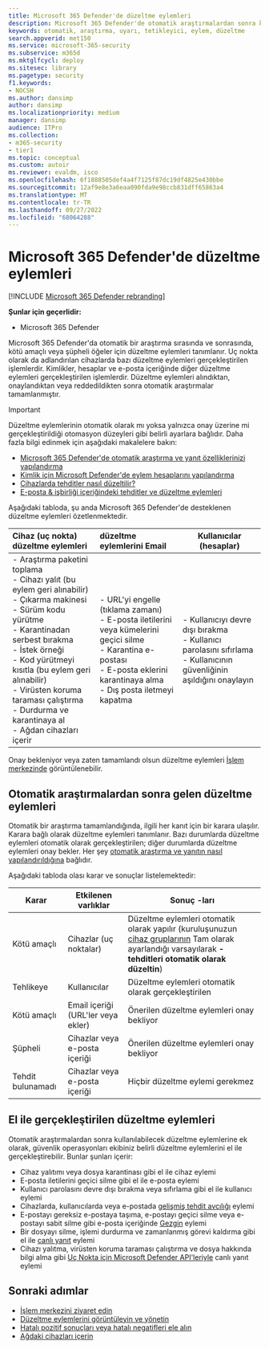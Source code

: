 ```yaml
---
title: Microsoft 365 Defender'de düzeltme eylemleri
description: Microsoft 365 Defender'de otomatik araştırmalardan sonra kullanılabilecek düzeltme eylemlerine genel bakış elde edin
keywords: otomatik, araştırma, uyarı, tetikleyici, eylem, düzeltme
search.appverid: met150
ms.service: microsoft-365-security
ms.subservice: m365d
ms.mktglfcycl: deploy
ms.sitesec: library
ms.pagetype: security
f1.keywords:
- NOCSH
ms.author: dansimp
author: dansimp
ms.localizationpriority: medium
manager: dansimp
audience: ITPro
ms.collection:
- m365-security
- tier1
ms.topic: conceptual
ms.custom: autoir
ms.reviewer: evaldm, isco
ms.openlocfilehash: 6f1888505def4a4f7125f87dc19df4825e430bbe
ms.sourcegitcommit: 12af9e8e3a6eaa090fda9e98ccb831dff65863a4
ms.translationtype: MT
ms.contentlocale: tr-TR
ms.lasthandoff: 09/27/2022
ms.locfileid: "68064288"
---
```

# <a name="remediation-actions-in-microsoft-365-defender"></a>Microsoft 365 Defender'de düzeltme eylemleri

[!INCLUDE [Microsoft 365 Defender rebranding](../includes/microsoft-defender.md)]

**Şunlar için geçerlidir:**

- Microsoft 365 Defender

Microsoft 365 Defender'da otomatik bir araştırma sırasında ve sonrasında, kötü amaçlı veya şüpheli öğeler için düzeltme eylemleri tanımlanır. Uç nokta olarak da adlandırılan cihazlarda bazı düzeltme eylemleri gerçekleştirilen işlemlerdir. Kimlikler, hesaplar ve e-posta içeriğinde diğer düzeltme eylemleri gerçekleştirilen işlemlerdir. Düzeltme eylemleri alındıktan, onaylandıktan veya reddedildikten sonra otomatik araştırmalar tamamlanmıştır.

> [!IMPORTANT]
> Düzeltme eylemlerinin otomatik olarak mı yoksa yalnızca onay üzerine mi gerçekleştirildiği otomasyon düzeyleri gibi belirli ayarlara bağlıdır. Daha fazla bilgi edinmek için aşağıdaki makalelere bakın:
>
> - [Microsoft 365 Defender'de otomatik araştırma ve yanıt özelliklerinizi yapılandırma](m365d-configure-auto-investigation-response.md)
> - [Kimlik için Microsoft Defender'de eylem hesaplarını yapılandırma](/defender-for-identity/manage-action-accounts)
> - [Cihazlarda tehditler nasıl düzeltilir?](../defender-endpoint/automated-investigations.md)
> - [E-posta & işbirliği içeriğindeki tehditler ve düzeltme eylemleri](../office-365-security/air-remediation-actions.md#threats-and-remediation-actions)

Aşağıdaki tabloda, şu anda Microsoft 365 Defender'de desteklenen düzeltme eylemleri özetlenmektedir.

|Cihaz (uç nokta) düzeltme eylemleri  |düzeltme eylemlerini Email  |Kullanıcılar (hesaplar)  |
|:---------|:---------|----------|
|- Araştırma paketini toplama <br/>- Cihazı yalıt (bu eylem geri alınabilir)<br/>- Çıkarma makinesi <br/>- Sürüm kodu yürütme <br/>- Karantinadan serbest bırakma <br/>- İstek örneği <br/>- Kod yürütmeyi kısıtla (bu eylem geri alınabilir) <br/>- Virüsten koruma taraması çalıştırma <br/>- Durdurma ve karantinaya al <br/>- Ağdan cihazları içerir     |- URL'yi engelle (tıklama zamanı)<br/>- E-posta iletilerini veya kümelerini geçici silme<br/>- Karantina e-postası<br/>- E-posta eklerini karantinaya alma<br/>- Dış posta iletmeyi kapatma          |- Kullanıcıyı devre dışı bırakma<br />- Kullanıcı parolasını sıfırlama<br />- Kullanıcının güvenliğinin aşıldığını onaylayın          |

Onay bekleniyor veya zaten tamamlandı olsun düzeltme eylemleri [İşlem merkezinde](m365d-action-center.md) görüntülenebilir.

## <a name="remediation-actions-that-follow-automated-investigations"></a>Otomatik araştırmalardan sonra gelen düzeltme eylemleri

Otomatik bir araştırma tamamlandığında, ilgili her kanıt için bir karara ulaşılır. Karara bağlı olarak düzeltme eylemleri tanımlanır. Bazı durumlarda düzeltme eylemleri otomatik olarak gerçekleştirilen; diğer durumlarda düzeltme eylemleri onay bekler. Her şey [otomatik araştırma ve yanıtın nasıl yapılandırıldığına](m365d-configure-auto-investigation-response.md) bağlıdır.

Aşağıdaki tabloda olası karar ve sonuçlar listelemektedir:

| Karar    | Etkilenen varlıklar    | Sonuç -ları|
|------|------|------|
| Kötü amaçlı    | Cihazlar (uç noktalar)    | Düzeltme eylemleri otomatik olarak yapılır (kuruluşunuzun [cihaz gruplarının](m365d-configure-auto-investigation-response.md#review-or-change-the-automation-level-for-device-groups) Tam olarak ayarlandığı varsayılarak **- tehditleri otomatik olarak düzeltin**)|
| Tehlikeye | Kullanıcılar | Düzeltme eylemleri otomatik olarak gerçekleştirilen |
| Kötü amaçlı    | Email içeriği (URL'ler veya ekler) | Önerilen düzeltme eylemleri onay bekliyor|
| Şüpheli    | Cihazlar veya e-posta içeriği | Önerilen düzeltme eylemleri onay bekliyor|
| Tehdit bulunamadı    | Cihazlar veya e-posta içeriği    | Hiçbir düzeltme eylemi gerekmez|

## <a name="remediation-actions-that-are-taken-manually"></a>El ile gerçekleştirilen düzeltme eylemleri

Otomatik araştırmalardan sonra kullanılabilecek düzeltme eylemlerine ek olarak, güvenlik operasyonları ekibiniz belirli düzeltme eylemlerini el ile gerçekleştirebilir. Bunlar şunları içerir:

- Cihaz yalıtımı veya dosya karantinası gibi el ile cihaz eylemi
- E-posta iletilerini geçici silme gibi el ile e-posta eylemi
- Kullanıcı parolasını devre dışı bırakma veya sıfırlama gibi el ile kullanıcı eylemi
- Cihazlarda, kullanıcılarda veya e-postada [gelişmiş tehdit avcılığı](../defender-endpoint/advanced-hunting-overview.md) eylemi
- E-postayı gereksiz e-postaya taşıma, e-postayı geçici silme veya e-postayı sabit silme gibi e-posta içeriğinde [Gezgin](../office-365-security/threat-explorer.md) eylemi
- Bir dosyayı silme, işlemi durdurma ve zamanlanmış görevi kaldırma gibi el ile [canlı yanıt](/windows/security/threat-protection/microsoft-defender-atp/live-response) eylemi
- Cihazı yalıtma, virüsten koruma taraması çalıştırma ve dosya hakkında bilgi alma gibi [Uç Nokta için Microsoft Defender API'leriyle](../defender-endpoint/management-apis.md#microsoft-defender-for-endpoint-apis) canlı yanıt eylemi

## <a name="next-steps"></a>Sonraki adımlar

- [İşlem merkezini ziyaret edin](m365d-action-center.md)
- [Düzeltme eylemlerini görüntüleyin ve yönetin](m365d-autoir-actions.md)
- [Hatalı pozitif sonuçları veya hatalı negatifleri ele alın](m365d-autoir-report-false-positives-negatives.md)
- [Ağdaki cihazları içerin](../defender-endpoint\respond-machine-alerts.md#contain-devices-from-the-network)
